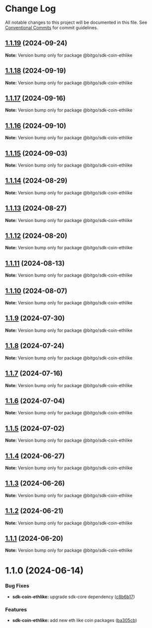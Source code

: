 # Change Log

All notable changes to this project will be documented in this file.
See [Conventional Commits](https://conventionalcommits.org) for commit guidelines.

## [1.1.19](https://github.com/BitGo/BitGoJS/compare/@bitgo/sdk-coin-ethlike@1.1.18...@bitgo/sdk-coin-ethlike@1.1.19) (2024-09-24)

**Note:** Version bump only for package @bitgo/sdk-coin-ethlike

## [1.1.18](https://github.com/BitGo/BitGoJS/compare/@bitgo/sdk-coin-ethlike@1.1.17...@bitgo/sdk-coin-ethlike@1.1.18) (2024-09-19)

**Note:** Version bump only for package @bitgo/sdk-coin-ethlike

## [1.1.17](https://github.com/BitGo/BitGoJS/compare/@bitgo/sdk-coin-ethlike@1.1.16...@bitgo/sdk-coin-ethlike@1.1.17) (2024-09-16)

**Note:** Version bump only for package @bitgo/sdk-coin-ethlike

## [1.1.16](https://github.com/BitGo/BitGoJS/compare/@bitgo/sdk-coin-ethlike@1.1.15...@bitgo/sdk-coin-ethlike@1.1.16) (2024-09-10)

**Note:** Version bump only for package @bitgo/sdk-coin-ethlike

## [1.1.15](https://github.com/BitGo/BitGoJS/compare/@bitgo/sdk-coin-ethlike@1.1.14...@bitgo/sdk-coin-ethlike@1.1.15) (2024-09-03)

**Note:** Version bump only for package @bitgo/sdk-coin-ethlike

## [1.1.14](https://github.com/BitGo/BitGoJS/compare/@bitgo/sdk-coin-ethlike@1.1.13...@bitgo/sdk-coin-ethlike@1.1.14) (2024-08-29)

**Note:** Version bump only for package @bitgo/sdk-coin-ethlike

## [1.1.13](https://github.com/BitGo/BitGoJS/compare/@bitgo/sdk-coin-ethlike@1.1.12...@bitgo/sdk-coin-ethlike@1.1.13) (2024-08-27)

**Note:** Version bump only for package @bitgo/sdk-coin-ethlike

## [1.1.12](https://github.com/BitGo/BitGoJS/compare/@bitgo/sdk-coin-ethlike@1.1.10...@bitgo/sdk-coin-ethlike@1.1.12) (2024-08-20)

**Note:** Version bump only for package @bitgo/sdk-coin-ethlike

## [1.1.11](https://github.com/BitGo/BitGoJS/compare/@bitgo/sdk-coin-ethlike@1.1.10...@bitgo/sdk-coin-ethlike@1.1.11) (2024-08-13)

**Note:** Version bump only for package @bitgo/sdk-coin-ethlike

## [1.1.10](https://github.com/BitGo/BitGoJS/compare/@bitgo/sdk-coin-ethlike@1.1.9...@bitgo/sdk-coin-ethlike@1.1.10) (2024-08-07)

**Note:** Version bump only for package @bitgo/sdk-coin-ethlike

## [1.1.9](https://github.com/BitGo/BitGoJS/compare/@bitgo/sdk-coin-ethlike@1.1.8...@bitgo/sdk-coin-ethlike@1.1.9) (2024-07-30)

**Note:** Version bump only for package @bitgo/sdk-coin-ethlike

## [1.1.8](https://github.com/BitGo/BitGoJS/compare/@bitgo/sdk-coin-ethlike@1.1.7...@bitgo/sdk-coin-ethlike@1.1.8) (2024-07-24)

**Note:** Version bump only for package @bitgo/sdk-coin-ethlike

## [1.1.7](https://github.com/BitGo/BitGoJS/compare/@bitgo/sdk-coin-ethlike@1.1.6...@bitgo/sdk-coin-ethlike@1.1.7) (2024-07-16)

**Note:** Version bump only for package @bitgo/sdk-coin-ethlike

## [1.1.6](https://github.com/BitGo/BitGoJS/compare/@bitgo/sdk-coin-ethlike@1.1.5...@bitgo/sdk-coin-ethlike@1.1.6) (2024-07-04)

**Note:** Version bump only for package @bitgo/sdk-coin-ethlike

## [1.1.5](https://github.com/BitGo/BitGoJS/compare/@bitgo/sdk-coin-ethlike@1.1.4...@bitgo/sdk-coin-ethlike@1.1.5) (2024-07-02)

**Note:** Version bump only for package @bitgo/sdk-coin-ethlike

## [1.1.4](https://github.com/BitGo/BitGoJS/compare/@bitgo/sdk-coin-ethlike@1.1.3...@bitgo/sdk-coin-ethlike@1.1.4) (2024-06-27)

**Note:** Version bump only for package @bitgo/sdk-coin-ethlike

## [1.1.3](https://github.com/BitGo/BitGoJS/compare/@bitgo/sdk-coin-ethlike@1.1.2...@bitgo/sdk-coin-ethlike@1.1.3) (2024-06-26)

**Note:** Version bump only for package @bitgo/sdk-coin-ethlike

## [1.1.2](https://github.com/BitGo/BitGoJS/compare/@bitgo/sdk-coin-ethlike@1.1.0...@bitgo/sdk-coin-ethlike@1.1.2) (2024-06-21)

**Note:** Version bump only for package @bitgo/sdk-coin-ethlike

## [1.1.1](https://github.com/BitGo/BitGoJS/compare/@bitgo/sdk-coin-ethlike@1.1.0...@bitgo/sdk-coin-ethlike@1.1.1) (2024-06-20)

**Note:** Version bump only for package @bitgo/sdk-coin-ethlike

# 1.1.0 (2024-06-14)

### Bug Fixes

- **sdk-coin-ethlike:** upgrade sdk-core dependency ([c8b6b17](https://github.com/BitGo/BitGoJS/commit/c8b6b17a11bf7e13e3f8230aaee974963b3c4d53))

### Features

- **sdk-coin-ethlike:** add new eth like coin packages ([ba305cb](https://github.com/BitGo/BitGoJS/commit/ba305cb7f7b564d499d0f931f50919058e85652f))

